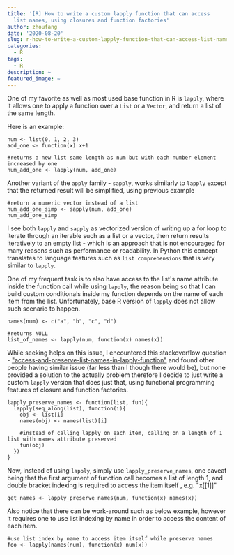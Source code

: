 ```yaml
---
title: '[R] How to write a custom lapply function that can access
  list names, using closures and function factories'
author: zhoufang
date: '2020-08-20'
slug: r-how-to-write-a-custom-lapply-function-that-can-access-list-names-using-closures-and-function-factories
categories:
  - R
tags:
  - R
description: ~
featured_image: ~
---
```


One of my favorite as well as most used base function in R is `lapply`, where it allows one to apply a function over a `List` or a `Vector`, and return a list of the same length.

Here is an example:

```
num <- list(0, 1, 2, 3)
add_one <- function(x) x+1

#returns a new list same length as num but with each number element increased by one
num_add_one <- lapply(num, add_one)
```

Another variant of the `apply` family - `sapply`, works similarly to `lapply` except that the returned result will be simplified, using previous example

```{r}
#return a numeric vector instead of a list
num_add_one_simp <- sapply(num, add_one)
num_add_one_simp
```

I see both `lapply` and `sapply` as vectorized version of writing up a for loop to iterate through an iterable such as a list or a vector, then return results iteratively to an empty list - which is an approach that is not encouraged for many reasons such as performance or readability. In Python this concept translates to language features such as `list comprehensions` that is very similar to `lapply`.

One of my frequent task is to also have access to the list's name attribute inside the function call while using `lapply`, the reason being so that I can build custom conditionals inside my function depends on the name of each item from the list. Unfortunately, base R version of `lapply` does not allow such scenario to happen.

```{r}
names(num) <- c("a", "b", "c", "d")

#returns NULL
list_of_names <- lapply(num, function(x) names(x))
```

While seeking helps on this issue, I encountered this stackoverflow question - ["access-and-preserve-list-names-in-lapply-function"](https://stackoverflow.com/questions/9469504/access-and-preserve-list-names-in-lapply-function) and found other people having similar issue (far less than I though there would be), but none provided a solution to the actually problem therefore I decide to just write a custom `lapply` version that does just that, using functional programming features of closure and function factories.

```{r}
lapply_preserve_names <- function(list, fun){
  lapply(seq_along(list), function(i){
    obj <- list[i]
    names(obj) <- names(list)[i]

    #instead of calling lapply on each item, calling on a length of 1 list with names attribute preserved
    fun(obj)
  })
}
```

Now, instead of using `lapply`, simply use `lapply_preserve_names`, one caveat being that the first argument of function call becomes a list of length 1, and double bracket indexing is required to access the item itself , e.g. "x[[1]]"

```{r}
get_names <- lapply_preserve_names(num, function(x) names(x))
```

Also notice that there can be work-around such as below example, however it requires one to use list indexing by name in order to access the content of each item.

```{r}
#use list index by name to access item itself while preserve names
foo <- lapply(names(num), function(x) num[x])
```
